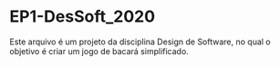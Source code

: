 # EP1-DesSoft_2020

  Este arquivo é um projeto da disciplina Design de Software, no qual o objetivo é criar um jogo de bacará simplificado.
  
